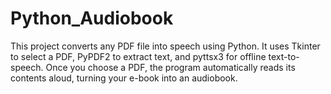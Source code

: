 # Python_Audiobook
This project converts any PDF file into speech using Python. It uses Tkinter to select a PDF, PyPDF2 to extract text, and pyttsx3 for offline text-to-speech. Once you choose a PDF, the program automatically reads its contents aloud, turning your e-book into an audiobook.
